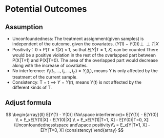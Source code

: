 # Potential Outcomes

## Assumption

* Unconfoundedness: The treatment assignment(given samples) is independent of the outcome, given the covariates.
  $(Y(1) - Y(0)) \!\perp\!\!\!\perp T | X$
* Positivity：0 < $P(T=1|X)$ < 1, so that $E[Y|T=1, X]$ can be counted
  There would be a positive violation in the rest of the overlapped part between P(X|T=1) and P(X|T=0). The area of the overlapped part would decrease along with the increase of covatiates.
* No interference: $Y_i(t_1, ..., t_i, ..., t_n) = Y_i(t_i)$, means Y is only affected by the treatment of the current sample.
* Consistency: T = t $\implies$ $Y = Y(t)$, means Y(t) is not affected by the different kinds of T.

## Adjust formula

$$ 
\begin{array}{ll} 
E[Y(1) - Y(0)] (No\space interference)= E[Y(1)] - E[Y(0)] \\
= E_xE[Y(1)|X] - E[Y(0)|X] \\
= E_xE[Y(1)|T=1, X] - E[Y(0)|T=0, X] (Unconfoundedness\space  and\space  positivity)\\
= E_x[Y|T=1, X] - E[Y|T=0, X] (consistency)
\end{array}
$$